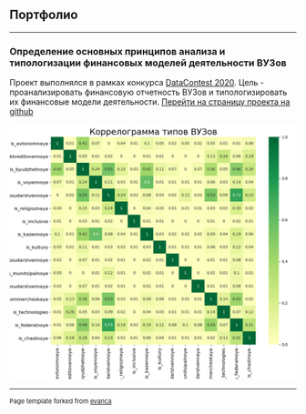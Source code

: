 ## Портфолио

---

### Определение основных принципов анализа и типологизации финансовых моделей деятельности ВУЗов

Проект выполнялся в рамках конкурса [DataContest 2020](https://data-contest.ru). Цель - проанализировать финансовую отчетность ВУЗов и типологизировать их финансовые модели деятельности. [Перейти на страницу проекта на github](https://github.com/iconismo/data-contest-2020)

<img src="images/vuz-types-correlogram.png?raw=true"/>

---
<p style="font-size:11px">Page template forked from <a href="https://github.com/evanca/quick-portfolio">evanca</a></p>
<!-- Remove above link if you don't want to attibute -->
